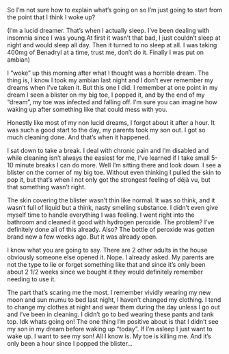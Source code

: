 So I’m not sure how to explain what’s going on so I’m just going to start from the point that I think I woke up? 

(I’m a lucid dreamer. That’s when I actually sleep. I’ve been dealing with insomnia since I was young.At first it wasn’t that bad, I just couldn’t sleep at night and would sleep all day. Then it turned to no sleep at all. I was taking 400mg of Benadryl at a time, trust me, don’t do it. Finally I was put on ambian) 

I “woke” up this morning after what I thought was a horrible dream. The thing is, I know I took my ambian last night and I don’t ever remember my dreams when I’ve taken it. But this one I did. I remember at one point in my dream I seen a blister on my big toe, I popped it, and by the end of my “dream”, my toe was infected and falling off. I’m sure you can imagine how waking up after something like that could mess with you. 

Honestly like most of my non lucid dreams, I forgot about it after a hour. It was such a good start to the day, my parents took my son out. I got so much cleaning done. And that’s when it happened. 

I sat down to take a break. I deal with chronic pain and I’m disabled and while cleaning isn’t always the easiest for me, I’ve learned if I take small 5-10 minute breaks I can do more. Well I’m sitting there and look down. I see a blister on the corner of my big toe. Without even thinking I pulled the skin to pop it, but that’s when I not only got the strongest feeling of déjà vu, but that something wasn’t right. 

The skin covering the blister wasn’t thin like normal. It was so think, and it wasn’t full of liquid but a think, nasty smelling substance. I didn’t even give myself time to handle everything I was feeling. I went right into the bathroom and cleaned it good with hydrogen peroxide. The problem? I’ve definitely done all of this already. Also? The bottle of peroxide was gotten brand new a few weeks ago. But it was already open. 

I know what you are going to say. There are 2 other adults in the house obviously someone else opened it. Nope. I already asked. My parents are not the type to lie or forget something like that and since it’s only been about 2 1/2 weeks since we bought it they would definitely remember needing to use it. 

The part that’s scaring me the most. I remember vividly wearing my new moon and sun mumu to bed last night, I haven’t changed my clothing. I tend to change my clothes at night and wear them during the day unless I go out and I’ve been in cleaning. I didn’t go to bed wearing these pants and tank top. Idk whats going on! The one thing I’m positive about is that I didn’t see my son in my dream before waking up “today”. If I’m asleep I just want to wake up. I want to see my son! All I know is. My toe is killing me. And it’s only been a hour since I popped the blister…